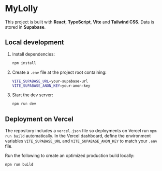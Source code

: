 # MyLolly

This project is built with **React**, **TypeScript**, **Vite** and **Tailwind CSS**. Data is stored in **Supabase**.

## Local development

1. Install dependencies:
   ```bash
   npm install
   ```
2. Create a `.env` file at the project root containing:
   ```bash
   VITE_SUPABASE_URL=your-supabase-url
   VITE_SUPABASE_ANON_KEY=your-anon-key
   ```
3. Start the dev server:
   ```bash
   npm run dev
   ```

## Deployment on Vercel

The repository includes a `vercel.json` file so deployments on Vercel run `npm run build` automatically.  In the Vercel dashboard, define the environment variables `VITE_SUPABASE_URL` and `VITE_SUPABASE_ANON_KEY` to match your `.env` file.

Run the following to create an optimized production build locally:

```bash
npm run build
```
